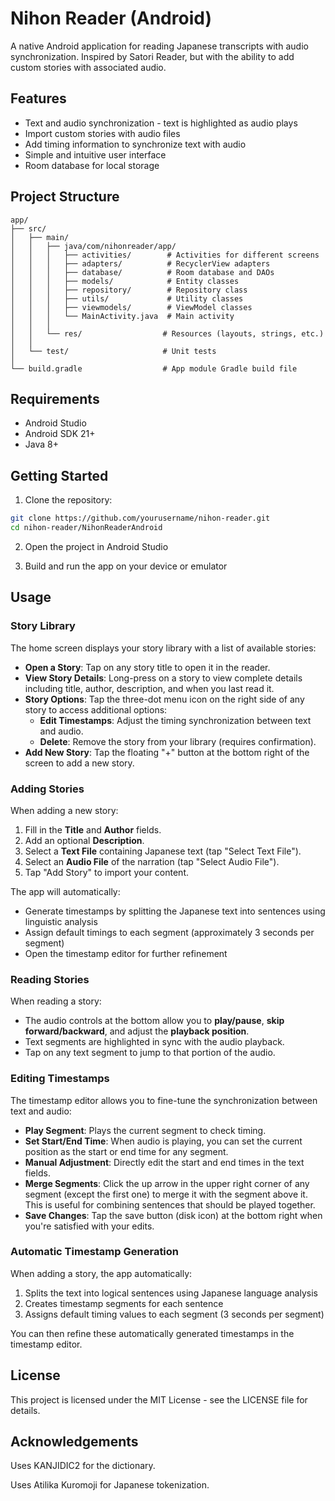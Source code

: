 # Nihon Reader (Android)

A native Android application for reading Japanese transcripts with audio synchronization. Inspired by Satori Reader, but with the ability to add custom stories with associated audio.

## Features

- Text and audio synchronization - text is highlighted as audio plays
- Import custom stories with audio files
- Add timing information to synchronize text with audio
- Simple and intuitive user interface
- Room database for local storage

## Project Structure

```
app/
├── src/
│   ├── main/
│   │   ├── java/com/nihonreader/app/
│   │   │   ├── activities/        # Activities for different screens
│   │   │   ├── adapters/          # RecyclerView adapters
│   │   │   ├── database/          # Room database and DAOs
│   │   │   ├── models/            # Entity classes
│   │   │   ├── repository/        # Repository class
│   │   │   ├── utils/             # Utility classes
│   │   │   ├── viewmodels/        # ViewModel classes
│   │   │   └── MainActivity.java  # Main activity
│   │   │
│   │   └── res/                  # Resources (layouts, strings, etc.)
│   │
│   └── test/                     # Unit tests
│
└── build.gradle                  # App module Gradle build file
```

## Requirements

- Android Studio
- Android SDK 21+
- Java 8+

## Getting Started

1. Clone the repository:
```bash
git clone https://github.com/yourusername/nihon-reader.git
cd nihon-reader/NihonReaderAndroid
```

2. Open the project in Android Studio

3. Build and run the app on your device or emulator

## Usage

### Story Library

The home screen displays your story library with a list of available stories:

- **Open a Story**: Tap on any story title to open it in the reader.
- **View Story Details**: Long-press on a story to view complete details including title, author, description, and when you last read it.
- **Story Options**: Tap the three-dot menu icon on the right side of any story to access additional options:
  - **Edit Timestamps**: Adjust the timing synchronization between text and audio.
  - **Delete**: Remove the story from your library (requires confirmation).
- **Add New Story**: Tap the floating "+" button at the bottom right of the screen to add a new story.

### Adding Stories

When adding a new story:

1. Fill in the **Title** and **Author** fields.
2. Add an optional **Description**.
3. Select a **Text File** containing Japanese text (tap "Select Text File").
4. Select an **Audio File** of the narration (tap "Select Audio File").
5. Tap "Add Story" to import your content.

The app will automatically:
- Generate timestamps by splitting the Japanese text into sentences using linguistic analysis
- Assign default timings to each segment (approximately 3 seconds per segment)
- Open the timestamp editor for further refinement

### Reading Stories

When reading a story:

- The audio controls at the bottom allow you to **play/pause**, **skip forward/backward**, and adjust the **playback position**.
- Text segments are highlighted in sync with the audio playback.
- Tap on any text segment to jump to that portion of the audio.

### Editing Timestamps

The timestamp editor allows you to fine-tune the synchronization between text and audio:

- **Play Segment**: Plays the current segment to check timing.
- **Set Start/End Time**: When audio is playing, you can set the current position as the start or end time for any segment.
- **Manual Adjustment**: Directly edit the start and end times in the text fields.
- **Merge Segments**: Click the up arrow in the upper right corner of any segment (except the first one) to merge it with the segment above it. This is useful for combining sentences that should be played together.
- **Save Changes**: Tap the save button (disk icon) at the bottom right when you're satisfied with your edits.

### Automatic Timestamp Generation

When adding a story, the app automatically:
1. Splits the text into logical sentences using Japanese language analysis
2. Creates timestamp segments for each sentence
3. Assigns default timing values to each segment (3 seconds per segment)

You can then refine these automatically generated timestamps in the timestamp editor.

## License

This project is licensed under the MIT License - see the LICENSE file for details.

## Acknowledgements

Uses KANJIDIC2 for the dictionary.

Uses Atilika Kuromoji for Japanese tokenization.

